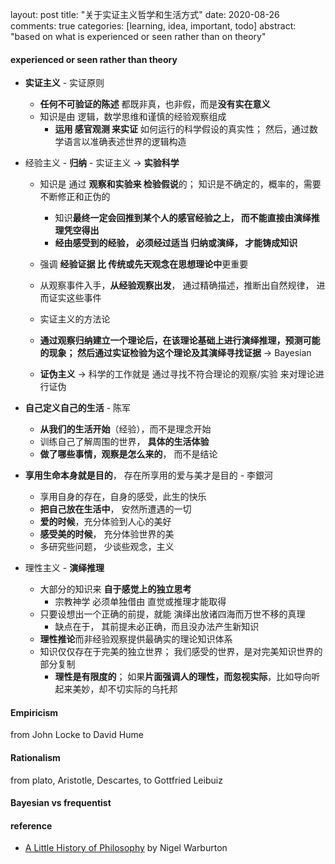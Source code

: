 layout: post
title: "关于实证主义哲学和生活方式"
date: 2020-08-26
comments: true
categories: [learning, idea, important, todo]
abstract: "based on what is experienced or seen rather than on theory" 


#### experienced or seen rather than theory    

* **实证主义**  - 实证原则  
    - **任何不可验证的陈述** 都既非真，也非假，而是**没有实在意义**  
    - 知识是由 逻辑，数学思维和谨慎的经验观察组成  
        + **运用 感官观测 来实证** 如何运行的科学假设的真实性； 然后，通过数学语言以准确表述世界的逻辑构造    

*  经验主义  - **归纳** - 实证主义 -> **实验科学**  
    - 知识是 通过 **观察和实验来 检验假说**的； 知识是不确定的，概率的，需要不断修正和正伪的 
        + 知识**最终一定会回推到某个人的感官经验之上， 而不能直接由演绎推理凭空得出**
        + **经由感受到的经验， 必须经过适当 归纳或演绎， 才能铸成知识**    

    - 强调 **经验证据 比 传统或先天观念在思想理论中**更重要  

    - 从观察事件入手，**从经验观察出发**， 通过精确描述，推断出自然规律， 进而证实这些事件  
    - 实证主义的方法论 
    - **通过观察归纳建立一个理论后，在该理论基础上进行演绎推理，预测可能的现象； 然后通过实证检验为这个理论及其演绎寻找证据**  -> Bayesian  
    - **证伪主义** -> 科学的工作就是 通过寻找不符合理论的观察/实验 来对理论进行证伪  
    

*  **自己定义自己的生活**  - 陈军  
    - **从我们的生活开始**（经验），而不是理念开始    
    - 训练自己了解周围的世界， **具体的生活体验**    
    - **做了哪些事情，观察是怎么来的**， 而不是结论  

*  **享用生命本身就是目的**， 存在所享用的爱与美才是目的 - 李銀河  
    - 享用自身的存在，自身的感受，此生的快乐   
    - **把自己放在生活中**， 安然所遭遇的一切 
    - **爱的时候**，充分体验到人心的美好  
    - **感受美的时候**， 充分体验世界的美  
    - 多研究些问题， 少谈些观念，主义  

* 理性主义  - **演绎推理**  
    - 大部分的知识来  **自于感觉上的独立思考**  
        + 宗教神学 必须单独借由 直觉或推理才能取得  
    - 只要设想出一个正确的前提，就能 演绎出放诸四海而万世不移的真理  
        + 缺点在于， 其前提未必正确，而且没办法产生新知识    
    - **理性推论**而非经验观察提供最确实的理论知识体系  
    - 知识仅仅存在于完美的独立世界； 我们感受的世界，是对完美知识世界的部分复制  
        + **理性是有限度的**； 如果**片面强调人的理性，而忽视实际**，比如导向听起来美妙，却不切实际的乌托邦  
     


#### Empiricism  
from John Locke to David Hume    


#### Rationalism 

from plato, Aristotle, Descartes, to Gottfried Leibuiz  
 

#### Bayesian vs frequentist   

#### reference  
* [A Little History of Philosophy](https://book.douban.com/subject/6812274/) by Nigel Warburton  